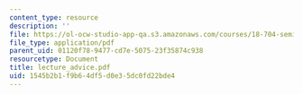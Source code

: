 ```yaml
---
content_type: resource
description: ''
file: https://ol-ocw-studio-app-qa.s3.amazonaws.com/courses/18-704-seminar-in-algebra-and-number-theory-rational-points-on-elliptic-curves-fall-2004/1545b2b1f9b64df5d0e35dc0fd22bde4_lecture_advice.pdf
file_type: application/pdf
parent_uid: 01120f78-9477-cd7e-5075-23f35874c938
resourcetype: Document
title: lecture_advice.pdf
uid: 1545b2b1-f9b6-4df5-d0e3-5dc0fd22bde4
---
```

